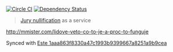 [![Circle CI](https://circleci.com/gh/steida/vetoapp.svg?style=svg)](https://circleci.com/gh/steida/vetoapp)
[![Dependency Status](https://david-dm.org/steida/vetoapp.svg)](https://david-dm.org/steida/vetoapp)

> [Jury nullification](https://en.wikipedia.org/wiki/Jury_nullification) as a service

http://mmister.com/lidove-veto-co-to-je-a-proc-to-funguje

Synced with [Este 1aaa863f8330a47c1993b9399667a8251a9b9cea](https://github.com/este/este/commit/1aaa863f8330a47c1993b9399667a8251a9b9cea)
